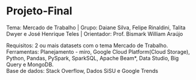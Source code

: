 # Projeto-Final
Tema: Mercado de Trabalho |
Grupo: Daiane Silva, Felipe Rinaldini, Talita Dwyer e José Henrique Teles | 
Orientador: Prof. Bismark William Araújo

Requisitos: 2 ou mais datasets com o tema Mercado de Trabalho. 
Ferramentas: Planejamento - miro, Google Cloud Platform(Cloud Storage), Python, Pandas, PySpark, SparkSQL, Apache Beam*, Data Studio, Big Query e MongoDB.  
Base de dados: Stack Overflow, Dados SiSU e Google Trends 
